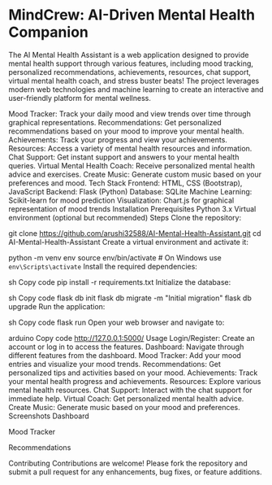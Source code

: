 # MindCrew: AI-Driven Mental Health Companion

The AI Mental Health Assistant is a web application designed to provide mental health support through various features, including mood tracking, personalized recommendations, achievements, resources, chat support, virtual mental health coach, and stress buster beats! The project leverages modern web technologies and machine learning to create an interactive and user-friendly platform for mental wellness.

Mood Tracker: Track your daily mood and view trends over time through graphical representations.
Recommendations: Get personalized recommendations based on your mood to improve your mental health.
Achievements: Track your progress and view your achievements.
Resources: Access a variety of mental health resources and information.
Chat Support: Get instant support and answers to your mental health queries.
Virtual Mental Health Coach: Receive personalized mental health advice and exercises.
Create Music: Generate custom music based on your preferences and mood.
Tech Stack
Frontend: HTML, CSS (Bootstrap), JavaScript
Backend: Flask (Python)
Database: SQLite
Machine Learning: Scikit-learn for mood prediction
Visualization: Chart.js for graphical representation of mood trends
Installation
Prerequisites
Python 3.x
Virtual environment (optional but recommended)
Steps
Clone the repository:


git clone https://github.com/arushi32588/AI-Mental-Health-Assistant.git
cd AI-Mental-Health-Assistant
Create a virtual environment and activate it:


python -m venv env
source env/bin/activate  # On Windows use `env\Scripts\activate`
Install the required dependencies:

sh
Copy code
pip install -r requirements.txt
Initialize the database:

sh
Copy code
flask db init
flask db migrate -m "Initial migration"
flask db upgrade
Run the application:

sh
Copy code
flask run
Open your web browser and navigate to:

arduino
Copy code
http://127.0.0.1:5000/
Usage
Login/Register: Create an account or log in to access the features.
Dashboard: Navigate through different features from the dashboard.
Mood Tracker: Add your mood entries and visualize your mood trends.
Recommendations: Get personalized tips and activities based on your mood.
Achievements: Track your mental health progress and achievements.
Resources: Explore various mental health resources.
Chat Support: Interact with the chat support for immediate help.
Virtual Coach: Get personalized mental health advice.
Create Music: Generate music based on your mood and preferences.
Screenshots
Dashboard

Mood Tracker

Recommendations

Contributing
Contributions are welcome! Please fork the repository and submit a pull request for any enhancements, bug fixes, or feature additions.
